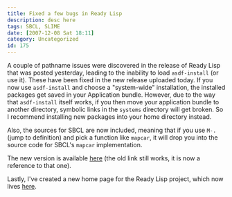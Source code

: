 ```yaml
---
title: Fixed a few bugs in Ready Lisp
description: desc here
tags: SBCL, SLIME
date: [2007-12-08 Sat 18:11]
category: Uncategorized
id: 175
---
```


A couple of pathname issues were discovered in the release of Ready Lisp that was posted yesterday, leading to the inability to load `asdf-install` (or use it).  These have been fixed in the new release uploaded today.  If you now use `asdf-install` and choose a "system-wide" installation, the installed packages get saved in your Application bundle.  However, due to the way that `asdf-install` itself works, if you then move your application bundle to another directory, symbolic links in the `systems` directory will get broken.  So I recommend installing new packages into your home directory instead.

Also, the sources for SBCL are now included, meaning that if you use `M-.` (jump to definition) and pick a function like `mapcar`, it will drop you into the source code for SBCL's `mapcar` implementation.

The new version is available [here](ftp://ftp.newartisans.com/pub/lisp/ReadyLisp-1.0.12-10.5.1-2.dmg) (the old link still works, it is now a reference to that one).

Lastly, I've created a new home page for the Ready Lisp project, which now lives [here](http://www.newartisans.com/software/readylisp.html).

